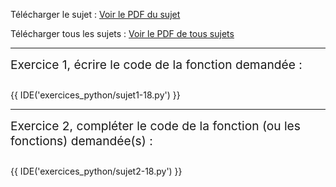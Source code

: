 Télécharger le sujet : [Voir le PDF du sujet](25-NSI-1.pdf)
<br>

Télécharger tous les sujets : [Voir le PDF de tous sujets](25-NSI-1_merged.pdf)

---

<div style="display:flex;gap:2em;align-items:top;font-size: 1.2rem;">
Exercice 1, écrire le code de la fonction demandée :
</div>

<div style="margin-top: 2em;"></div>

{{ IDE('exercices_python/sujet1-18.py') }}

---

<div style="display:flex;gap:2em;align-items:top;font-size: 1.2rem;">
Exercice 2, compléter le code de la fonction (ou les fonctions) demandée(s) :
</div>

<div style="margin-top: 2em;"></div>

{{ IDE('exercices_python/sujet2-18.py') }}

